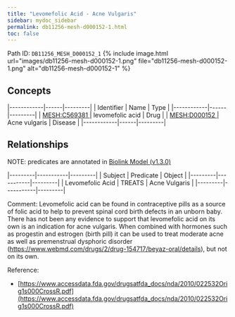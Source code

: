 ```yaml
---
title: "Levomefolic Acid - Acne Vulgaris"
sidebar: mydoc_sidebar
permalink: db11256-mesh-d000152-1.html
toc: false 
---
```



Path ID: `DB11256_MESH_D000152_1`
{% include image.html url="images/db11256-mesh-d000152-1.png" file="db11256-mesh-d000152-1.png" alt="db11256-mesh-d000152-1" %}

## Concepts

|------------|------|---------|
| Identifier | Name | Type    |
|------------|------|---------|
| <a href="https://identifiers.org/MESH:C569381">MESH:C569381 </a> | levomefolic acid | Drug |
| <a href="https://identifiers.org/MESH:D000152">MESH:D000152 </a> | Acne vulgaris | Disease |
|------------|------|---------|

## Relationships


NOTE: predicates are annotated in <a href="https://github.com/biolink/biolink-model/releases/tag/v1.3.0">Biolink Model (v1.3.0)</a>

|---------|-----------|---------|
| Subject | Predicate | Object  |
|---------|-----------|---------|
| Levomefolic Acid | TREATS | Acne Vulgaris |
|---------|-----------|---------|

Comment: Levomefolic acid can be found in contraceptive pills as a source of folic acid to help to prevent spinal cord birth defects in an unborn baby. There has not been any evidence to support that levomefolic acid on its own is an indication for acne vulgaris. When combined with hormones such as progestin and estrogen (birth pill) it can be used to treat moderate acne as well as premenstrual dysphoric disorder (https://www.webmd.com/drugs/2/drug-154717/beyaz-oral/details), but not on its own.

Reference: 
  - [https://www.accessdata.fda.gov/drugsatfda_docs/nda/2010/022532Orig1s000CrossR.pdf](https://www.accessdata.fda.gov/drugsatfda_docs/nda/2010/022532Orig1s000CrossR.pdf)
